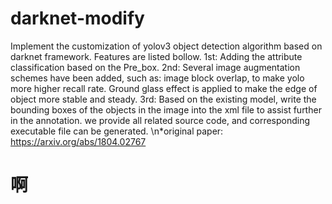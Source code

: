 # darknet-modify
Implement the customization of yolov3 object detection algorithm based on darknet framework. Features are listed bollow.
1st: Adding the attribute classification based on the Pre_box. 
2nd: Several image augmentation schemes have been added, such as: image block overlap, to make yolo more higher recall rate. Ground glass effect is applied to make the edge of object more stable and steady.
3rd: Based on the existing model, write the bounding boxes of the objects in the image into the xml file to assist further in the annotation.
we provide all related source code, and corresponding executable file can be generated.
\n*original paper:
https://arxiv.org/abs/1804.02767
# 啊
